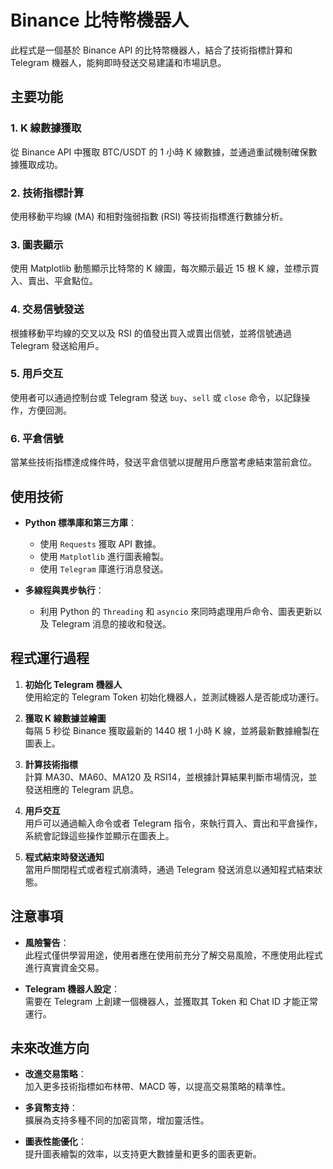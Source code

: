 # Binance 比特幣機器人

此程式是一個基於 Binance API 的比特幣機器人，結合了技術指標計算和 Telegram 機器人，能夠即時發送交易建議和市場訊息。

## 主要功能

### 1. K 線數據獲取
從 Binance API 中獲取 BTC/USDT 的 1 小時 K 線數據，並通過重試機制確保數據獲取成功。

### 2. 技術指標計算
使用移動平均線 (MA) 和相對強弱指數 (RSI) 等技術指標進行數據分析。

### 3. 圖表顯示
使用 Matplotlib 動態顯示比特幣的 K 線圖，每次顯示最近 15 根 K 線，並標示買入、賣出、平倉點位。

### 4. 交易信號發送
根據移動平均線的交叉以及 RSI 的值發出買入或賣出信號，並將信號通過 Telegram 發送給用戶。

### 5. 用戶交互
使用者可以通過控制台或 Telegram 發送 `buy`、`sell` 或 `close` 命令，以記錄操作，方便回測。

### 6. 平倉信號
當某些技術指標達成條件時，發送平倉信號以提醒用戶應當考慮結束當前倉位。

## 使用技術

- **Python 標準庫和第三方庫**：
  - 使用 `Requests` 獲取 API 數據。
  - 使用 `Matplotlib` 進行圖表繪製。
  - 使用 `Telegram` 庫進行消息發送。
  
- **多線程與異步執行**：
  - 利用 Python 的 `Threading` 和 `asyncio` 來同時處理用戶命令、圖表更新以及 Telegram 消息的接收和發送。

## 程式運行過程

1. **初始化 Telegram 機器人**  
   使用給定的 Telegram Token 初始化機器人，並測試機器人是否能成功運行。

2. **獲取 K 線數據並繪圖**  
   每隔 5 秒從 Binance 獲取最新的 1440 根 1 小時 K 線，並將最新數據繪製在圖表上。

3. **計算技術指標**  
   計算 MA30、MA60、MA120 及 RSI14，並根據計算結果判斷市場情況，並發送相應的 Telegram 訊息。

4. **用戶交互**  
   用戶可以通過輸入命令或者 Telegram 指令，來執行買入、賣出和平倉操作，系統會記錄這些操作並顯示在圖表上。

5. **程式結束時發送通知**  
   當用戶關閉程式或者程式崩潰時，通過 Telegram 發送消息以通知程式結束狀態。

## 注意事項

- **風險警告**：  
  此程式僅供學習用途，使用者應在使用前充分了解交易風險，不應使用此程式進行真實資金交易。

- **Telegram 機器人設定**：  
  需要在 Telegram 上創建一個機器人，並獲取其 Token 和 Chat ID 才能正常運行。

## 未來改進方向

- **改進交易策略**：  
  加入更多技術指標如布林帶、MACD 等，以提高交易策略的精準性。

- **多貨幣支持**：  
  擴展為支持多種不同的加密貨幣，增加靈活性。

- **圖表性能優化**：  
  提升圖表繪製的效率，以支持更大數據量和更多的圖表更新。
